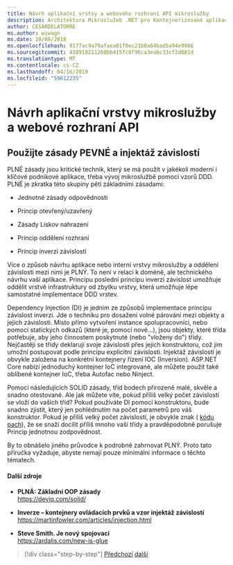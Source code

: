 ```yaml
---
title: Návrh aplikační vrstvy a webového rozhraní API mikroslužby
description: Architektura Mikroslužeb .NET pro Kontejnerizované aplikace .NET | Stručný zmínka SOLID principů návrhu aplikační vrstvu.
author: CESARDELATORRE
ms.author: wiwagn
ms.date: 10/08/2018
ms.openlocfilehash: 9177ac9a79afaea01f0ec21b0a64bad5a94e9966
ms.sourcegitcommit: 438919211260bb415fc8f96ca3eabc33cf2d681d
ms.translationtype: MT
ms.contentlocale: cs-CZ
ms.lasthandoff: 04/16/2019
ms.locfileid: "59612235"
---
```

# <a name="design-the-microservice-application-layer-and-web-api"></a>Návrh aplikační vrstvy mikroslužby a webové rozhraní API

## <a name="use-solid-principles-and-dependency-injection"></a>Použijte zásady PEVNÉ a injektáž závislostí

PLNÉ zásady jsou kritické technik, který se má použít v jakékoli moderní i klíčové podnikové aplikace, třeba vývoj mikroslužbě pomocí vzorů DDD. PLNÉ je zkratka této skupiny pěti základními zásadami:

- Jednotné zásady odpovědnosti

- Princip otevřený/uzavřený

- Zásady Liskov nahrazení

- Princip oddělení rozhraní

- Princip inverzi závislostí

Více o způsob návrhu aplikace nebo interní vrstvy mikroslužby a oddělení závislosti mezi nimi je PLNÝ. To není v relaci k doméně, ale technického návrhu vaší aplikace. Principu poslední principu inverzi závislost umožňuje oddělit vrstvě infrastruktury od zbytku vrstvy, která umožňuje lépe samostatné implementace DDD vrstev.

Dependency Injection (DI) je jedním ze způsobů implementace principu závislost inverzi. Jde o techniku pro dosažení volné párování mezi objekty a jejich závislosti. Místo přímo vytvoření instance spolupracovníci, nebo pomocí statických odkazů (které je, pomocí nové...), jsou objekty, které třída potřebuje, aby jeho činnostem poskytnuté (nebo "vloženy do") třídy. Nejčastěji se třídy deklarují svoje závislosti přes jejich konstruktoru, což jim umožní postupovat podle principu explicitní závislosti. Injektáž závislostí je obvykle založena na konkrétní kontejnery řízení IOC (Inversion). ASP.NET Core nabízí jednoduchý kontejner IoC integrované, ale můžete použít také oblíbené kontejner IoC, třeba Autofac nebo Ninject.

Pomocí následujících SOLID zásady, tříd bodech přirozeně malé, skvěle a snadno otestované. Ale jak můžete víte, pokud příliš velký počet závislostí se vloží do vašich tříd? Pokud používáte DI pomocí konstruktoru, bude snadno zjistit, který jen pohlédnutím na počet parametrů pro váš konstruktor. Pokud je příliš velký počet závislostí, je obvykle znak ( [kódu pach](https://deviq.com/code-smells/)), že se snaží docílit příliš mnoho vaší třídy a pravděpodobně porušuje Princip jednotnou zodpovědnost.

By to obnášelo jiného průvodce k podrobně zahrnovat PLNÝ. Proto tato příručka vyžaduje, abyste nemají pouze minimální informace o těchto tématech.

#### <a name="additional-resources"></a>Další zdroje

- **PLNÁ: Základní OOP zásady** \
  <https://deviq.com/solid/>

- **Inverze – kontejnery ovládacích prvků a vzor injektáž závislostí** \
  <https://martinfowler.com/articles/injection.html>

- **Steve Smith. Je nový spojovací** \
  <https://ardalis.com/new-is-glue>

> [!div class="step-by-step"]
> [Předchozí](nosql-database-persistence-infrastructure.md)
> [další](microservice-application-layer-implementation-web-api.md)
